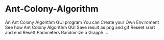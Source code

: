 # Ant-Colony-Algorithm
An Ant Colony Algorithm GUI program
You can Create your Own Enviroment
See how Ant Colony Algorithm GUI
Save result as png and gif
Reseet srart and end
Resett Parameters
Randomize a Grapph ...
